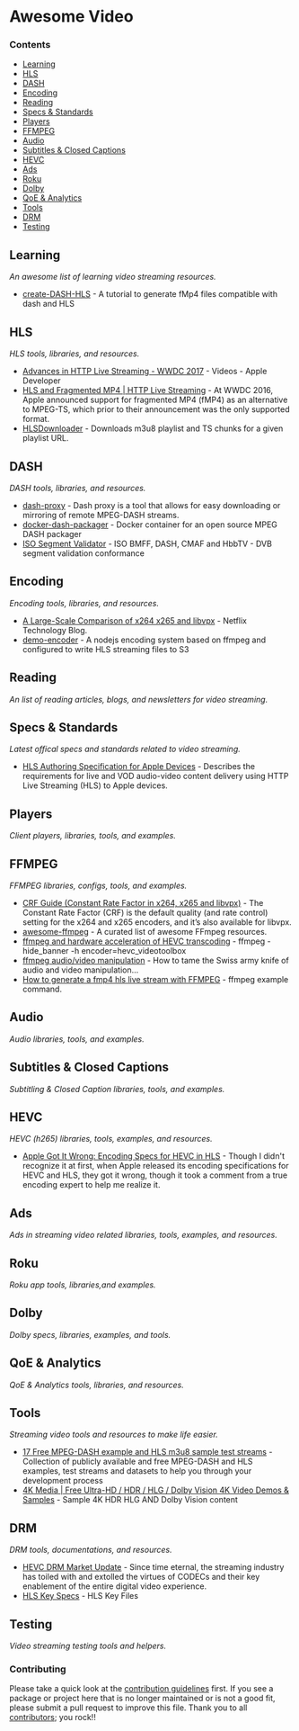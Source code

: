 # Awesome Video
 
<!-- 

PLEASE DO NOT UPDATE THIS FILE, UPDATE CONTENTS.JSON INSTEAD. THANK YOU :-)

 -->


### Contents

- [Learning](#learning)
- [HLS](#hls)
- [DASH](#dash)
- [Encoding](#encoding)
- [Reading](#reading)
- [Specs & Standards](#specs-standards)
- [Players](#players)
- [FFMPEG](#ffmpeg)
- [Audio](#audio)
- [Subtitles & Closed Captions](#subtitle-cc)
- [HEVC](#hevc)
- [Ads](#ads)
- [Roku](#roku)
- [Dolby](#dolby)
- [QoE & Analytics](#qoe)
- [Tools](#tools)
- [DRM](#drm)
- [Testing](#testing)

## Learning
*An awesome list of learning video streaming resources.* 
* [create-DASH-HLS](https://github.com/matmoi/create-DASH-HLS/) - A tutorial to generate fMp4 files compatible with dash and HLS

## HLS
*HLS tools, libraries, and resources.* 
* [Advances in HTTP Live Streaming - WWDC 2017](https://developer.apple.com/videos/play/wwdc2017/504/) - Videos - Apple Developer
* [HLS and Fragmented MP4 | HTTP Live Streaming](https://hlsbook.net/hls-fragmented-mp4/) - At WWDC 2016, Apple announced support for fragmented MP4 (fMP4) as an alternative to MPEG-TS, which prior to their announcement was the only supported format.
* [HLSDownloader](https://github.com/nmrony/hlsdownloader) - Downloads m3u8 playlist and TS chunks for a given playlist URL.

## DASH
*DASH tools, libraries, and resources.* 
* [dash-proxy](https://github.com/Viblast/dash-proxy) - Dash proxy is a tool that allows for easy downloading or mirroring of remote MPEG-DASH streams.
* [docker-dash-packager](https://github.com/Eyevinn/docker-dash-packager) -  Docker container for an open source MPEG DASH packager
* [ISO Segment Validator](https://github.com/Dash-Industry-Forum/ISOSegmentValidator) - ISO BMFF, DASH, CMAF and HbbTV - DVB segment validation conformance

## Encoding
*Encoding tools, libraries, and resources.* 
* [A Large-Scale Comparison of x264 x265 and libvpx](https://medium.com/netflix-techblog/a-large-scale-comparison-of-x264-x265-and-libvpx-a-sneak-peek-2e81e88f8b0f) - Netflix Technology Blog.
* [demo-encoder](https://github.com/realeyes-media/demo-encoder/) - A nodejs encoding system based on ffmpeg and configured to write HLS streaming files to S3

## Reading
*An list of reading articles, blogs, and newsletters for video streaming.* 

## Specs & Standards
*Latest offical specs and standards related to video streaming.* 
* [HLS Authoring Specification for Apple Devices](https://developer.apple.com/documentation/http_live_streaming/hls_authoring_specification_for_apple_devices) - Describes the requirements for live and VOD audio-video content delivery using HTTP Live Streaming (HLS) to Apple devices.

## Players
*Client players, libraries, tools, and examples.* 

## FFMPEG
*FFMPEG libraries, configs, tools, and examples.* 
* [ CRF Guide (Constant Rate Factor in x264, x265 and libvpx)](http://slhck.info/video/2017/02/24/crf-guide.html) - The Constant Rate Factor (CRF) is the default quality (and rate control) setting for the x264 and x265 encoders, and it’s also available for libvpx. 
* [awesome-ffmpeg](ttps://github.com/transitive-bullshit/awesome-ffmpeg) - A curated list of awesome FFmpeg resources.
* [ffmpeg and hardware acceleration of HEVC transcoding](https://superuser.com/questions/1295957/ffmpeg-and-hardware-acceleration-of-hevc-transcoding-on-mac) - ffmpeg -hide_banner -h encoder=hevc_videotoolbox 
* [ffmpeg audio/video manipulation](http://howto-pages.org/ffmpeg/) - How to tame the Swiss army knife of audio and video manipulation…
* [How to generate a fmp4 hls live stream with FFMPEG](https://nomadyun.wordpress.com/2018/04/12/how-to-generate-a-fmp4-hls-live-stream-with-ffmpeg/) - ffmpeg example command.

## Audio
*Audio libraries, tools, and examples.* 

## Subtitles & Closed Captions
*Subtitling & Closed Caption libraries, tools, and examples.* 

## HEVC
*HEVC (h265) libraries, tools, examples, and resources.* 
* [Apple Got It Wrong: Encoding Specs for HEVC in HLS](https://www.streamingmedia.com/Articles/ReadArticle.aspx?ArticleID=121878) - Though I didn't recognize it at first, when Apple released its encoding specifications for HEVC and HLS, they got it wrong, though it took a comment from a true encoding expert to help me realize it.

## Ads
*Ads in streaming video related libraries, tools, examples, and resources.* 

## Roku
*Roku app tools, libraries,and examples.* 

## Dolby
*Dolby specs, libraries, examples, and tools.* 

## QoE & Analytics
*QoE & Analytics tools, libraries, and resources.* 

## Tools
*Streaming video tools and resources to make life easier.* 
* [17 Free MPEG-DASH example and HLS m3u8 sample test streams](https://bitmovin.com/mpeg-dash-hls-examples-sample-streams/) - Collection of publicly available and free MPEG-DASH and HLS examples, test streams and datasets to help you through your development process
* [4K Media | Free Ultra-HD / HDR / HLG / Dolby Vision 4K Video Demos & Samples](https://4kmedia.org/) - Sample 4K HDR HLG AND Dolby Vision content

## DRM
*DRM tools, documentations, and resources.* 
* [HEVC DRM Market Update](https://go.buydrm.com/thedrmblog/hevc-drm-market-update) - Since time eternal, the streaming industry has toiled with and extolled the virtues of CODECs and their key enablement of the entire digital video experience.
* [HLS Key Specs](https://tools.ietf.org/html/draft-pantos-hls-rfc8216bis-00#section-5.1) - HLS Key Files

## Testing
*Video streaming testing tools and helpers.* 


### Contributing

Please take a quick look at the [contribution guidelines](.github/CONTRIBUTING.md) first. If you see a package or project here that is no longer maintained or is not a good fit, please submit a pull request to improve this file. Thank you to all [contributors](https://github.com/matteocrippa/awesome-swift/graphs/contributors); you rock!!
